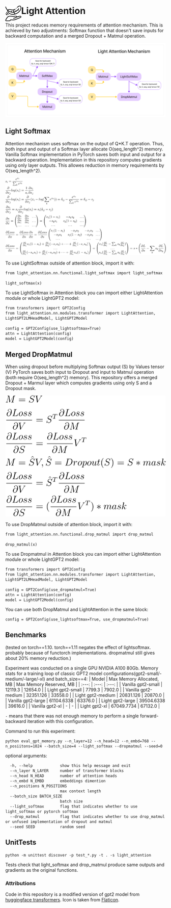 # <img align="left" alt="Icon" width="50px" src="./img/lightweight.png"> Light Attention

This project reduces memory requirements of attention mechanism. This is achieved by two adjustments: Softmax function that doesn't save inputs for backward computation and a merged Dropout + Matmul operation.

<img src="./img/LightAttention.png">

## Light Softmax
Attention mechanism uses softmax on the output of Q*K.T operation. Thus, both input and output of a Softmax layer allocate O(seq_length^2) memory. 
Vanilla Softmax implementation in PyTorch saves both input and output for a backward operation. 
Implementation in this repository computes gradients using only layer outputs. This allowes reduction in memory requirements by O(seq_length^2).

<img src="./img/softmax.svg">

To use LightSoftmax outside of attention block, import it with:
```
from light_attention.nn.functional.light_softmax import light_softmax

light_softmax(x)
```

To use LightSoftmax in Attention block you can import either LightAttention module or whole LightGPT2 model:
```
from transformers import GPT2Config
from light_attention.nn.modules.transformer import LightAttention, LightGPT2LMHeadModel, LightGPT2Model

config = GPT2Config(use_lightsoftmax=True)
attn = LightAttention(config)
model = LightGPT2Model(config)
```

## Merged DropMatmul
When using dropout before multiplying Softmax output (S) by Values tensor (V) PyTorch saves both input to Dropout and input to Matmul operation (both require O(seq_length^2) memory). This repository offers a merged Dropout + Marmul layer which computes gradients using only S and a Dropout mask. 

<img src="./img/dropmatmul.svg">


To use DropMatmul outside of attention block, import it with:
```
from light_attention.nn.functional.drop_matmul import drop_matmul

drop_matmul(x)
```

To use Dropmatmul in Attention block you can import either LightAttention module or whole LightGPT2 model:
```
from transformers import GPT2Config
from light_attention.nn.modules.transformer import LightAttention, LightGPT2LMHeadModel, LightGPT2Model

config = GPT2Config(use_dropmatmul=True)
attn = LightAttention(config)
model = LightGPT2Model(config)
```

You can use both DropMatmul and LightAttention in the same block:
```
config = GPT2Config(use_lightsoftmax=True, use_dropmatmul=True)
```

## Benchmarks
(tested on torch==1.10. torch==1.11 negates the effect of lightsoftmax. probably because of functorch implementations. dropmatmul still gives about 20% memory reduction.)

Experiment was conducted on a single GPU NVIDIA A100 80Gb. Memory stats for a training loop of classic GPT2 model configurations(gpt2-small/-medium/-large/-xl) and batch_size==4:
| Model  | Max Memory Allocated, MB | Max Memory Reserved, MB |
|  :---:  |  :---:  |  :---:  |
| Vanilla gpt2-small | 12119.3 | 12654.0 |
| Light gpt2-small | 7799.3 | 7902.0 |
| Vanilla gpt2-medium | 32351.126 | 33558.0 |
| Light gpt2-medium | 20831.126 | 20870.0 |
| Vanilla gpt2-large | 61104.6338 | 63376.0 |
| Light gpt2-large | 39504.6338 | 39616.0 |
| Vanilla gpt2-xl | - | - |
| Light gpt2-xl | 67049.7734 | 67132.0 |

```-``` means that there was not enough memory to perform a single forward-backward iteration with this configuration.

Command to run this experiment: 
```
python eval_gpt_memory.py --n_layer=12 --n_head=12 --n_embd=768 --n_posiitons=1024 --batch_size=4 --light_softmax --dropmatmul --seed=0
```
optional arguments:
```
  -h, --help            show this help message and exit
  --n_layer N_LAYER     number of transformer blocks
  --n_head N_HEAD       number of attention heads
  --n_embd N_EMBD       embeddings dimention
  --n_positions N_POSITIONS
                        max context length
  --batch_size BATCH_SIZE
                        batch size
  --light_softmax       flag that indicates whether to use light_softmax or pytorch softmax
  --drop_matmul         flag that indicates whether to use drop_matmul or unfused implementation of dropout and matmul
  --seed SEED           random seed
```

## UnitTests
```python -m unittest discover -p test_*.py -t . -s light_attention```

Tests check that light_softmax and drop_matmul produce same outputs and gradients as the original functions. 

### Attributions
Code in this repository is a modified version of gpt2 model from [huggingface transformers](https://github.com/huggingface/transformers).
Icon is taken from [Flaticon](https://www.flaticon.com/free-icons/lightweight).
